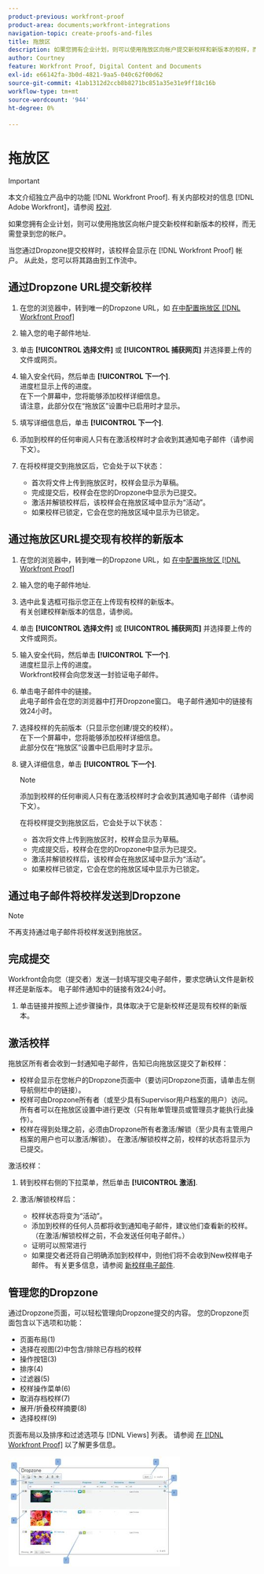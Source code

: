 ```yaml
---
product-previous: workfront-proof
product-area: documents;workfront-integrations
navigation-topic: create-proofs-and-files
title: 拖放区
description: 如果您拥有企业计划，则可以使用拖放区向帐户提交新校样和新版本的校样，而无需登录到您的帐户。
author: Courtney
feature: Workfront Proof, Digital Content and Documents
exl-id: e66142fa-3b0d-4821-9aa5-040c62f00d62
source-git-commit: 41ab1312d2ccb8b8271bc851a35e31e9ff18c16b
workflow-type: tm+mt
source-wordcount: '944'
ht-degree: 0%

---
```


# 拖放区

>[!IMPORTANT]
>
>本文介绍独立产品中的功能 [!DNL Workfront Proof]. 有关内部校对的信息 [!DNL Adobe Workfront]，请参阅 [校对](../../../review-and-approve-work/proofing/proofing.md).

如果您拥有企业计划，则可以使用拖放区向帐户提交新校样和新版本的校样，而无需登录到您的帐户。

当您通过Dropzone提交校样时，该校样会显示在 [!DNL Workfront Proof] 帐户。 从此处，您可以将其路由到工作流中。

## 通过Dropzone URL提交新校样

1. 在您的浏览器中，转到唯一的Dropzone URL，如 [在中配置拖放区 [!DNL Workfront Proof]](../../../workfront-proof/wp-acct-admin/account-settings/configure-dropzone-in-wp.md)
1. 输入您的电子邮件地址.
1. 单击 **[!UICONTROL 选择文件]** 或 **[!UICONTROL 捕获网页]** 并选择要上传的文件或网页。

1. 输入安全代码，然后单击 **[!UICONTROL 下一个]**.\
   进度栏显示上传的进度。\
   在下一个屏幕中，您将能够添加校样详细信息。\
   请注意，此部分仅在“拖放区”设置中已启用时才显示。

1. 填写详细信息后，单击 **[!UICONTROL 下一个]**.
1. 添加到校样的任何审阅人只有在激活校样时才会收到其通知电子邮件（请参阅下文）。
1. 在将校样提交到拖放区后，它会处于以下状态：

   * 首次将文件上传到拖放区时，校样会显示为草稿。
   * 完成提交后，校样会在您的Dropzone中显示为已提交。
   * 激活并解锁校样后，该校样会在拖放区域中显示为“活动”。
   * 如果校样已锁定，它会在您的拖放区域中显示为已锁定。

## 通过拖放区URL提交现有校样的新版本

1. 在您的浏览器中，转到唯一的Dropzone URL，如 [在中配置拖放区 [!DNL Workfront Proof]](../../../workfront-proof/wp-acct-admin/account-settings/configure-dropzone-in-wp.md)
1. 输入您的电子邮件地址.
1. 选中此复选框可指示您正在上传现有校样的新版本。\
   有关创建校样新版本的信息，请参阅。
1. 单击 **[!UICONTROL 选择文件]** 或 **[!UICONTROL 捕获网页]** 并选择要上传的文件或网页。

1. 输入安全代码，然后单击 **[!UICONTROL 下一个]**.\
   进度栏显示上传的进度。\
   Workfront校样会向您发送一封验证电子邮件。

1. 单击电子邮件中的链接。\
   此电子邮件会在您的浏览器中打开Dropzone窗口。 电子邮件通知中的链接有效24小时。
1. 选择校样的先前版本（只显示您创建/提交的校样）。\
   在下一个屏幕中，您将能够添加校样详细信息。\
   此部分仅在“拖放区”设置中已启用时才显示。

1. 键入详细信息，单击 **[!UICONTROL 下一个]**.

   >[!NOTE]
   >
   >添加到校样的任何审阅人只有在激活校样时才会收到其通知电子邮件（请参阅下文）。

   在将校样提交到拖放区后，它会处于以下状态：

   * 首次将文件上传到拖放区时，校样会显示为草稿。
   * 完成提交后，校样会在您的Dropzone中显示为已提交。
   * 激活并解锁校样后，该校样会在拖放区域中显示为“活动”。
   * 如果校样已锁定，它会在您的拖放区域中显示为已锁定。

## 通过电子邮件将校样发送到Dropzone

>[!NOTE]
>
>不再支持通过电子邮件将校样发送到拖放区。


## 完成提交

Workfront会向您（提交者）发送一封填写提交电子邮件，要求您确认文件是新校样还是新版本。 电子邮件通知中的链接有效24小时。

1. 单击链接并按照上述步骤操作，具体取决于它是新校样还是现有校样的新版本。

## 激活校样

拖放区所有者会收到一封通知电子邮件，告知已向拖放区提交了新校样：

* 校样会显示在您帐户的Dropzone页面中（要访问Dropzone页面，请单击左侧导航侧栏中的链接）。
* 校样可由Dropzone所有者（或至少具有Supervisor用户档案的用户）访问。 所有者可以在拖放区设置中进行更改（只有账单管理员或管理员才能执行此操作）。
* 校样在得到处理之前，必须由Dropzone所有者激活/解锁（至少具有主管用户档案的用户也可以激活/解锁）。 在激活/解锁校样之前，校样的状态将显示为已提交。

激活校样：

1. 转到校样右侧的下拉菜单，然后单击 **[!UICONTROL 激活]**.
1. 激活/解锁校样后：

   * 校样状态将变为“活动”。
   * 添加到校样的任何人员都将收到通知电子邮件，建议他们查看新的校样。 （在激活/解锁校样之前，不会发送任何电子邮件。）
   * 证明可以照常进行
   * 如果提交者还将自己明确添加到校样中，则他们将不会收到New校样电子邮件。 有关更多信息，请参阅 [新校样电子邮件](../../../workfront-proof/wp-emailsntfctns/proof-notifications-and-reminders/new-proof-email.md).

## 管理您的Dropzone

通过Dropzone页面，可以轻松管理向Dropzone提交的内容。 您的Dropzone页面包含以下选项和功能：

* 页面布局(1)
* 选择在视图(2)中包含/排除已存档的校样
* 操作按钮(3)
* 排序(4)
* 过滤器(5)
* 校样操作菜单(6)
* 取消存档校样(7)
* 展开/折叠校样摘要(8)
* 选择校样(9)

页面布局以及排序和过滤选项与 [!DNL Views] 列表。 请参阅 [在 [!DNL Workfront Proof]](../../../workfront-proof/wp-work-proofsfiles/manage-your-work/manage-items-on-views-page.md) 以了解更多信息。

![New_Dropzone_design__Feb_2013_.jpg](assets/new-dropzone-design--feb-2013--350x224.jpg)
